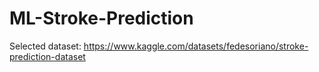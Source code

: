 # ML-Stroke-Prediction
Selected dataset: https://www.kaggle.com/datasets/fedesoriano/stroke-prediction-dataset

